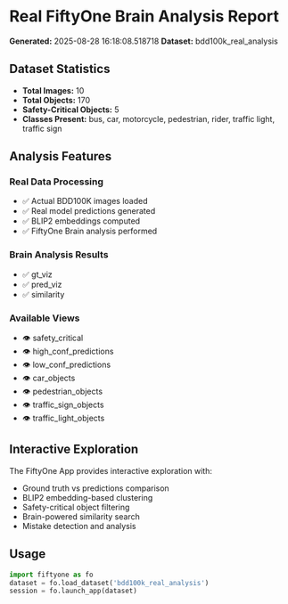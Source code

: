 # Real FiftyOne Brain Analysis Report

**Generated:** 2025-08-28 16:18:08.518718
**Dataset:** bdd100k_real_analysis

## Dataset Statistics

- **Total Images:** 10
- **Total Objects:** 170
- **Safety-Critical Objects:** 5
- **Classes Present:** bus, car, motorcycle, pedestrian, rider, traffic light, traffic sign

## Analysis Features

### Real Data Processing
- ✅ Actual BDD100K images loaded
- ✅ Real model predictions generated
- ✅ BLIP2 embeddings computed
- ✅ FiftyOne Brain analysis performed

### Brain Analysis Results
- ✅ gt_viz
- ✅ pred_viz
- ✅ similarity

### Available Views
- 👁️ safety_critical
- 👁️ high_conf_predictions
- 👁️ low_conf_predictions
- 👁️ car_objects
- 👁️ pedestrian_objects
- 👁️ traffic_sign_objects
- 👁️ traffic_light_objects

## Interactive Exploration

The FiftyOne App provides interactive exploration with:
- Ground truth vs predictions comparison
- BLIP2 embedding-based clustering
- Safety-critical object filtering
- Brain-powered similarity search
- Mistake detection and analysis

## Usage

```python
import fiftyone as fo
dataset = fo.load_dataset('bdd100k_real_analysis')
session = fo.launch_app(dataset)
```
